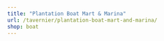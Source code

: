 ```yaml
---
title: "Plantation Boat Mart & Marina"
url: /tavernier/plantation-boat-mart-and-marina/
shop: boat
---
```


